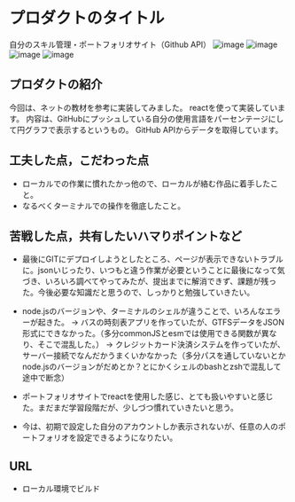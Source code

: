 # プロダクトのタイトル
 自分のスキル管理・ポートフォリオサイト（Github API）
![image](https://user-images.githubusercontent.com/95999068/151380507-42350914-405f-4212-aafa-833d00ddc913.png)
![image](https://user-images.githubusercontent.com/95999068/151380771-fc589167-1c22-4230-a818-40b36e0105b0.png)
![image](https://user-images.githubusercontent.com/95999068/151380329-9fd8d1cf-135f-404d-a9ed-8074917c6915.png)
![image](https://user-images.githubusercontent.com/95999068/151380403-a99eb164-f884-4b78-999d-c1e1e8fae4f5.png)

## プロダクトの紹介
 今回は、ネットの教材を参考に実装してみました。
 reactを使って実装しています。
 内容は、GitHubにプッシュしている自分の使用言語をパーセンテージにして円グラフで表示するというもの。
 GitHub APIからデータを取得しています。


## 工夫した点，こだわった点

- ローカルでの作業に慣れたかっ他ので、ローカルが絡む作品に着手したこと。
- なるべくターミナルでの操作を徹底したこと。

## 苦戦した点，共有したいハマりポイントなど

- 最後にGITにデプロイしようとしたところ、ページが表示できないトラブルに。jsonいじったり、いつもと違う作業が必要ということに最後になって気づき、いろいろ調べてやってみたが、提出までに解消できず、課題が残った。今後必要な知識だと思うので、しっかりと勉強していきたい。
- node.jsのバージョンや、ターミナルのシェルが違うことで、いろんなエラーが起きた。
  → バスの時刻表アプリを作っていたが、GTFSデータをJSON形式にできなかった。（多分commonJSとesmでは使用できる関数が異なり、そこで混乱した。）
  → クレジットカード決済システムを作っていたが、サーバー接続でなんだかうまくいかなかった（多分パスを通していないとかnode.jsのバージョンがだめとか？とにかくシェルのbashとzshで混乱して途中で断念）

- ポートフォリオサイトでreactを使用した感じ、とても扱いやすいと感じた。まだまだ学習段階だが、少しづつ慣れていきたいと思う。
- 今は、初期で設定した自分のアカウントしか表示されないが、任意の人のポートフォリオを設定できるようになりたい。

## URL
- ローカル環境でビルド